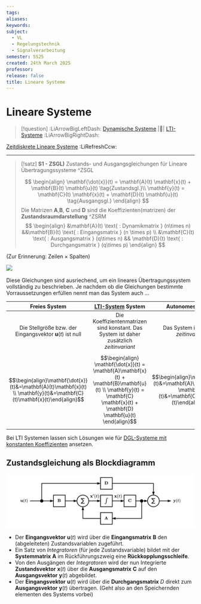 ```yaml
---
tags: 
aliases: 
keywords: 
subject:
  - VL
  - Regelungstechnik
  - Signalverarbeitung
semester: SS25
created: 24th March 2025
professor: 
release: false
title: Lineare Systeme
---
```

 

# Lineare Systeme

> [!question] :LiArrowBigLeftDash: [Dynamische Systeme](Dynamische%20Systeme.md) |📍| [LTI-Systeme](LTI-Systeme.md) :LiArrowBigRightDash:

[Zeitdiskrete Lineare Systeme](Zeitdiskrete%20Lineare%20Systeme.md) :LiRefreshCcw:

---

> [!satz] **S1 - ZSGL)** Zustands- und Ausgangsgleichungen für Lineare Übertragungssysteme ^ZSGL
 >
> $$
> \begin{align}
> \mathbf{\dot{x}}(t) = \mathbf{A}(t) \mathbf{x}(t) + \mathbf{B}(t) \mathbf{u}(t) \tag{Zustandsgl.}\\
> \mathbf{y}(t) = \mathbf{C}(t) \mathbf{x}(t) + \mathbf{D}(t) \mathbf{u}(t) \tag{Ausgangsgl.}
> \end{align}
> $$ 
> Die Matrizen $\mathbf{A}$,$\mathbf{B}$, $\mathbf{C}$ und $\mathbf{D}$ sind die Koeffizienten(matrizen) der **Zustandsraumdarstellung** ^ZSRM
> $$
> \begin{align}
> &\mathbf{A}(t) \text{ : Dynamikmatrix } (n\times n)
> &&\mathbf{B}(t) \text{ : Eingangsmatrix } (n \times p) \\
> &\mathbf{C}(t) \text{ : Ausgangsmatrix } (q\times n) && \mathbf{D}(t) \text{ : Durchgangsmatrix } (q\times p)
> \end{align}
> $$

(Zur Erinnerung: Zeilen $\times$ Spalten)

![](Zustandsgrößen.md#^ZSGR)

Diese Gleichungen sind ausriechend, um ein lineares Übertragungssystem vollständig zu beschrieben. Je nachdem ob die Gleichungen bestimmte Vorraussetzungen erfüllen nennt man das System auch ... 

| **Freies** System                                                                                                        | [**LTI-System**](LTI-Systeme.md) System                                                                                                                                      | **Autonomes** System                                                                                               |
| :------------------------------------------------------------------------------------------------------------------------: | :----------------------------------------------------------------------------------------------------------------------------------------------------------------------------: | :------------------------------------------------------------------------------------------------------------------: |
| Die Stellgröße bzw. der Eingangsvektor $\mathbf{u}(t)$ ist null                                                          | Die Koeffizientenmatrizen sind konstant. Das System ist daher zusätzlich *zeitinvariant*                                                                                     | Das System ist *frei* und *zeitinvariant*                                                                          |
| $$\begin{align}\mathbf{\dot{x}}(t)&=\mathbf{A}(t)\mathbf{x}(t) \\ \mathbf{y}(t)&=\mathbf{C}(t)\mathbf{x}(t)\end{align}$$ | $$\begin{align} \mathbf{\dot{x}}(t) = \mathbf{A}\mathbf{x}(t) + \mathbf{B}\mathbf{u}(t) \\ \mathbf{y}(t) = \mathbf{C} \mathbf{x}(t) + \mathbf{D} \mathbf{u}(t) \end{align}$$ | $$\begin{align}\mathbf{\dot{x}}(t)&=\mathbf{A}\mathbf{x}(t) \\ \mathbf{y}(t)&=\mathbf{C}\mathbf{x}(t)\end{align}$$ |

 Bei LTI Systemen lassen sich Lösungen wie für [DGL-Systeme mit konstanten Koeffizienten](../Mathematik/Analysis/Lineare%20DGL-Systeme%201.%20Ordung%20mit%20konstanten%20Koeffizienten.md) ansetzen.

## Zustandsgleichung als Blockdiagramm

![invert_dark](assets/Pasted%20image%2020250306140047.png)

- Der **Eingangsvektor** $\mathbf{u}(t)$ wird über die **Eingangsmatrix** $\mathbf{B}$ den (abgeleiteten) Zustandsvariablen zugeführt.
- Ein Satz von *Integratoren* (für jede Zustandsvariable) bildet mit der **Systemmatrix** $\mathbf{A}$ im Rückführungszweig eine **Rückkopplungsschleife**.
- Von den Ausgängen der *Integratoren* wird der nun Integrierte **Zustandsvektor** $\mathbf{x}(t)$ über die **Ausgangsmatrix** $\mathbf{C}$ auf den **Ausgangsvektor** $\mathbf{y}(t)$ abgebildet.
- Der **Eingangsvektor** $\mathbf{u}(t)$ wird über die **Durchgangsmatrix** $D$ direkt zum **Ausgangsvektor** $\mathbf{y}(t)$ übertragen. (Geht also an den Speichernden elementen des Systems vorbei)

